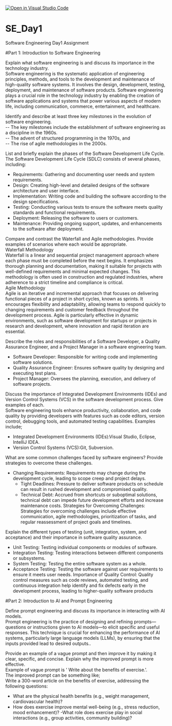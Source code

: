 [![Open in Visual Studio Code](https://classroom.github.com/assets/open-in-vscode-2e0aaae1b6195c2367325f4f02e2d04e9abb55f0b24a779b69b11b9e10269abc.svg)](https://classroom.github.com/online_ide?assignment_repo_id=15567831&assignment_repo_type=AssignmentRepo)
# SE_Day1
Software Engineering Day1 Assignment

#Part 1: Introduction to Software Engineering

Explain what software engineering is and discuss its importance in the technology industry.<br />
Software engineering is the systematic application of engineering principles, methods, and tools to the development and maintenance of high-quality software systems. It involves the design, development, testing, deployment, and maintenance of software products. Software engineering plays a crucial role in the technology industry by enabling the creation of software applications and systems that power various aspects of modern life, including communication, commerce, entertainment, and healthcare.

Identify and describe at least three key milestones in the evolution of software engineering.<br />
-- The key milestones include the establishment of software engineering as a discipline in the 1960s. <br />
-- The advent of structured programming in the 1970s, and <br />
-- The rise of agile methodologies in the 2000s.

List and briefly explain the phases of the Software Development Life Cycle.<br />
The Software Development Life Cycle (SDLC) consists of several phases, including:<br />
  - Requirements: Gathering and documenting user needs and system requirements.
  - Design: Creating high-level and detailed designs of the software architecture and user interface.
  - Implementation: Writing code and building the software according to the design specifications.
  - Testing: Conducting various tests to ensure the software meets quality standards and functional requirements.
  - Deployment: Releasing the software to users or customers.
  - Maintenance: Providing ongoing support, updates, and enhancements to the software after deployment.


Compare and contrast the Waterfall and Agile methodologies. Provide examples of scenarios where each would be appropriate.<br />
Waterfall Methodology<br />
Waterfall is a linear and sequential project management approach where each phase must be completed before the next begins. It emphasizes thorough planning and documentation, making it suitable for projects with well-defined requirements and minimal expected changes. This methodology is often used in construction and regulated industries, where adherence to a strict timeline and compliance is critical.<br />
Agile Methodology<br />
Agile is an iterative and incremental approach that focuses on delivering functional pieces of a project in short cycles, known as sprints. It encourages flexibility and adaptability, allowing teams to respond quickly to changing requirements and customer feedback throughout the development process. Agile is particularly effective in dynamic environments, such as software development for startups or projects in research and development, where innovation and rapid iteration are essential.

Describe the roles and responsibilities of a Software Developer, a Quality Assurance Engineer, and a Project Manager in a software engineering team.<br />
  - Software Developer: Responsible for writing code and implementing software solutions.
  - Quality Assurance Engineer: Ensures software quality by designing and executing test plans.
  - Project Manager: Oversees the planning, execution, and delivery of software projects.

Discuss the importance of Integrated Development Environments (IDEs) and Version Control Systems (VCS) in the software development process. Give examples of each.<br />
Software engineering tools enhance productivity, collaboration, and code quality by providing developers with features such as code editors, version control, debugging tools, and automated testing capabilities.
Examples include;
 - Integrated Development Environments (IDEs):Visual Studio, Eclipse, IntelliJ IDEA.
  - Version Control Systems (VCS):Git, Subversion.

What are some common challenges faced by software engineers? Provide strategies to overcome these challenges.
- Changing Requirements: Requirements may change during the development cycle, leading to scope creep and project delays.
  - Tight Deadlines: Pressure to deliver software products on schedule can result in rushed development and compromised quality.
  - Technical Debt: Accrued from shortcuts or suboptimal solutions, technical debt can impede future development efforts and increase maintenance costs.
Strategies for Overcoming Challenges: Strategies for overcoming challenges include effective communication, agile methodologies, prioritization of tasks, and regular reassessment of project goals and timelines.


Explain the different types of testing (unit, integration, system, and acceptance) and their importance in software quality assurance.<br />
  - Unit Testing: Testing individual components or modules of software.
  - Integration Testing: Testing interactions between different components or subsystems.
  - System Testing: Testing the entire software system as a whole.
  - Acceptance Testing: Testing the software against user requirements to ensure it meets user needs.
Importance of Quality Control: Quality control measures such as code reviews, automated testing, and continuous integration help identify and fix defects early in the development process, leading to higher-quality software products

#Part 2: Introduction to AI and Prompt Engineering


Define prompt engineering and discuss its importance in interacting with AI models.<br />
Prompt engineering is the practice of designing and refining prompts—questions or instructions given to AI models—to elicit specific and useful responses. This technique is crucial for enhancing the performance of AI systems, particularly large language models (LLMs), by ensuring that the inputs provided lead to desired outputs..

Provide an example of a vague prompt and then improve it by making it clear, specific, and concise. Explain why the improved prompt is more effective.<br />
Example of  vague prompt is ' Write about the benefits of exercise.'.<br />
The improved prompt can be something like;<br />
Write a 300-word article on the benefits of exercise, addressing the following questions:
- What are the physical health benefits (e.g., weight management, cardiovascular health)?
- How does exercise improve mental well-being (e.g., stress reduction, mood enhancement)?
-What role does exercise play in social interactions (e.g., group activities, community building)?

